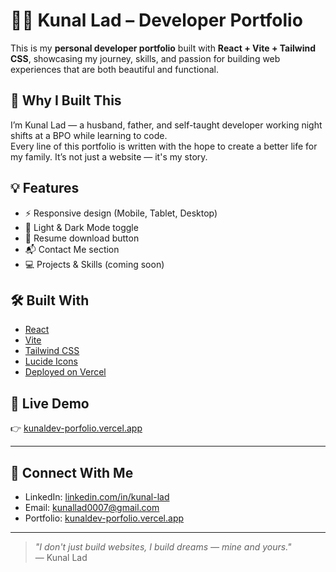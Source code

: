 # 🧑‍💻 Kunal Lad – Developer Portfolio

This is my **personal developer portfolio** built with **React + Vite + Tailwind CSS**, showcasing my journey, skills, and passion for building web experiences that are both beautiful and functional.

## 🌟 Why I Built This

I’m Kunal Lad — a husband, father, and self-taught developer working night shifts at a BPO while learning to code.  
Every line of this portfolio is written with the hope to create a better life for my family. It’s not just a website — it's my story.

## 💡 Features

- ⚡ Responsive design (Mobile, Tablet, Desktop)
- 🌙 Light & Dark Mode toggle
- 📄 Resume download button
- 📬 Contact Me section
- 💻 Projects & Skills (coming soon)

## 🛠️ Built With

- [React](https://reactjs.org/)
- [Vite](https://vitejs.dev/)
- [Tailwind CSS](https://tailwindcss.com/)
- [Lucide Icons](https://lucide.dev/)
- [Deployed on Vercel](https://vercel.com)

## 🚀 Live Demo

👉 [kunaldev-porfolio.vercel.app](https://kunaldev-porfolio.vercel.app)

---

## 🤝 Connect With Me

- LinkedIn: [linkedin.com/in/kunal-lad](https://linkedin.com/in/kunallad0007)
- Email: kunallad0007@gmail.com
- Portfolio: [kunaldev-porfolio.vercel.app](https://kunaldev-porfolio.vercel.app)

---

> _"I don't just build websites, I build dreams — mine and yours."_  
> — Kunal Lad

